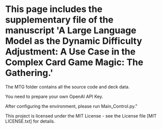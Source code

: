 # This page includes the supplementary file of the manuscript 'A Large Language Model as the Dynamic Difficulty Adjustment: A Use Case in the Complex Card Game Magic: The Gathering.'

The MTG folder contains all the source code and deck data.

You need to prepare your own OpenAI API Key. 

After configuring the environment, please run Main_Control.py."

This project is licensed under the MIT License - see the License file [MIT LICENSE.txt] for details.
